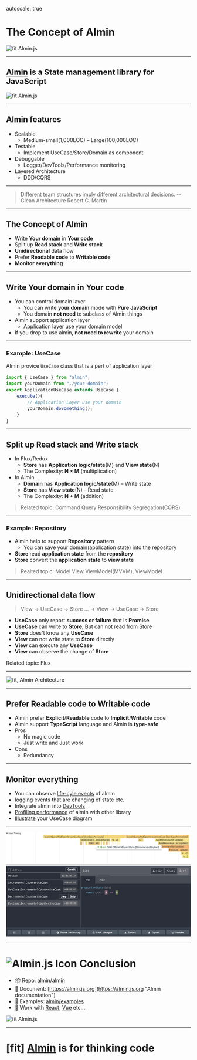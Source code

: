 autoscale: true

# The Concept of Almin


![fit Almin.js](https://almin.github.io/media/logo/logo.png)

----

## [Almin](https://github.com/almin/almin "Almin") is a State management library for JavaScript


![fit Almin.js](https://almin.github.io/media/logo/logo.png)

----

## Almin features


- Scalable
	- Medium-small(1,000LOC) – Large(100,000LOC)
- Testable
	- Implement UseCase/Store/Domain as component
- Debuggable
	- Logger/DevTools/Performance monitoring
- Layered Architecture
	- DDD/CQRS

----


> Different team structures imply different architectural decisions.
> -- Clean Architecture Robert C. Martin


----

## The Concept of Almin

- Write **Your domain** in **Your code**
- Split up **Read stack** and **Write stack**
- **Unidirectional** data flow
- Prefer **Readable code** to **Writable code**
- **Monitor everything**

-----

## Write **Your domain** in **Your code**

- You can control domain layer
	- You can write **your domain** mode with **Pure JavaScript**
	- You domain **not need** to subclass of Almin things
- Almin support application layer
	- Application layer use your domain model
- If you drop to use almin, **not need to rewrite** your domain

-----

### Example: UseCase

Almin provice `UseCase` class that is a pert of application layer


```js
import { UseCase } from "almin";
import yourDomain from "./your-domain";
export ApplicationUseCase extends UseCase {
	execute(){
		// Application Layer use your domain
		yourDomain.doSomething();
	}
}
```



-----

## Split up **Read stack** and **Write stack**

- In Flux/Redux
	- **Store** has **Application logic/state**(M) and **View state**(N)
	- The Complexity: **N × M** (multiplication)
- In Almin
	- **Domain** has **Application logic/state**(M) – Write state
	- **Store** has **View state**(N) - Read state
	- The Complexity: **N + M** (addition)

> Related topic: Command Query Responsibility Segregation(CQRS)

-----

### Example: Repository

- Almin help to support **Repository** pattern
	- You can save your domain(application state) into the repository
- **Store** read **application state** from the **repository**
- **Store** convert the **application state** to **view state**

> Realted topic: Model View ViewModel(MVVM), ViewModel


-----

## **Unidirectional** data flow

> View -> UseCase -> Store ... -> View -> UseCase -> Store

- **UseCase** only report **success or failure** that is **Promise<void>**
- **UseCase** can write to **Store**, But can not read from Store
- **Store** does't know any **UseCase**
- **View** can not write state to **Store** directly
- **View** can execute any **UseCase**
- **View** can observe the change of **Store**


Related topic: Flux

-----


![fit, Almin Architecture](/Users/azu/.ghq/github.com/almin/almin/docs/resources/almin-architecture.png)


----

## Prefer **Readable code** to **Writable code**

- Almin prefer **Explicit**/**Readable** code to **Implicit**/**Writable** code
- Almin support **TypeScript** language and Almin is **type-safe**
- Pros
	- No magic code
	- Just write and Just work
- Cons
	- Redundancy

-----

##  **Monitor everything**

- You can observe [life-cyle events](https://almin.js.org/docs/tips/usecase-lifecycle.html) of almin
- [logging](https://github.com/almin/almin/tree/master/packages/almin-logger) events that are changing of state etc..
- Integrate almin into [DevTools](https://github.com/almin/almin-devtools "almin-devtools")
- [Profiling performance](https://almin.js.org/docs/tips/performance-profile.html) of almin with other library
- [Illustrate](https://github.com/almin/almin-usecase-map-generator) your UseCase diagram


----


![inline fill, performance](./performance-timeline.png)
![inline, fill, DevTools](./devtools.png) 

-----

# ![Almin.js Icon](https://almin.github.io/media/icon/icon.png) Conclusion 

- :package: Repo: [almin/almin](https://github.com/almin/almin "almin/almin")
- :memo: Document: [https://almin.js.org](https://almin.js.org "Almin documentation")
- :scroll: Examples: [almin/examples](https://github.com/almin/almin/tree/master/examples "almin/examples")
- :link: Work with [React](https://reactjs.org/), [Vue](http://vuejs.org/) etc...


![fit Almin.js](https://almin.github.io/media/logo/logo.png)

-----

# [fit] [Almin](https://github.com/almin/almin "Almin") is for thinking code